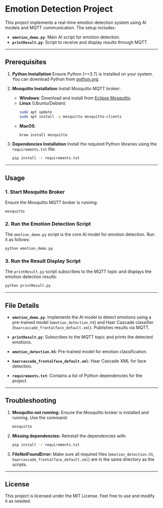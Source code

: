 
# Emotion Detection Project

This project implements a real-time emotion detection system using AI models and MQTT communication. The setup includes:

- **`emotion_demo.py`**: Main AI script for emotion detection.
- **`printResult.py`**: Script to receive and display results through MQTT.

---

## Prerequisites

1. **Python Installation**
   Ensure Python (>=3.7) is installed on your system. You can download Python from [python.org](https://www.python.org/).

2. **Mosquitto Installation**
   Install Mosquitto MQTT broker:
   - **Windows**: Download and install from [Eclipse Mosquitto](https://mosquitto.org/download/).
   - **Linux** (Ubuntu/Debian):
     ```bash
     sudo apt update
     sudo apt install -y mosquitto mosquitto-clients
     ```
   - **MacOS**:
     ```bash
     brew install mosquitto
     ```

3. **Dependencies Installation**
   Install the required Python libraries using the `requirements.txt` file:
   ```bash
   pip install -r requirements.txt
   ```

---

## Usage

### 1. Start Mosquitto Broker
Ensure the Mosquitto MQTT broker is running:

```bash
mosquitto
```

### 2. Run the Emotion Detection Script
The `emotion_demo.py` script is the core AI model for emotion detection. Run it as follows:

```bash
python emotion_demo.py
```

### 3. Run the Result Display Script
The `printResult.py` script subscribes to the MQTT topic and displays the emotion detection results:

```bash
python printResult.py
```

---

## File Details

- **`emotion_demo.py`**: Implements the AI model to detect emotions using a pre-trained model (`emotion_detection.h5`) and Haar Cascade classifier (`haarcascade_frontalface_default.xml`). Publishes results via MQTT.

- **`printResult.py`**: Subscribes to the MQTT topic and prints the detected emotions.

- **`emotion_detection.h5`**: Pre-trained model for emotion classification.

- **`haarcascade_frontalface_default.xml`**: Haar Cascade XML for face detection.

- **`requirements.txt`**: Contains a list of Python dependencies for the project.

---

## Troubleshooting

1. **Mosquitto not running:**
   Ensure the Mosquitto broker is installed and running. Use the command:
   ```bash
   mosquitto
   ```

2. **Missing dependencies:**
   Reinstall the dependencies with:
   ```bash
   pip install -r requirements.txt
   ```

3. **FileNotFoundError:**
   Make sure all required files (`emotion_detection.h5`, `haarcascade_frontalface_default.xml`) are in the same directory as the scripts.

---

## License

This project is licensed under the MIT License. Feel free to use and modify it as needed.
